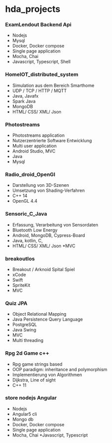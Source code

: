 # hda_projects
### ExamLendout Backend Api
* Nodejs
* Mysql
* Docker, Docker compose
* Single page application
* Mocha, Chai
* Javascript, Typescript, Shell

### HomeIOT_distributed_system
* Simulation aus dem Bereich Smarthome
* UDP / TCP / HTTP / MQTT
* Java, Javafx
* Spark Java
* MongoDB
* HTML/ CSS/ XML/ Json


### Photostreams
* Photostreams application
* Nutzerzentrierte Software Entwicklung
* Multi user application
* Android Studio, MVC
* Java
* Mysql

### Radio_droid_OpenGl
* Darstellung von 3D-Szenen
* Umsetzung von Shading-Verfahren
* C++ 14
* OpenGL 4.4


### Sensoric_C_Java
* Erfassung, Verarbeitung von Sensordaten
* Bluetooth Low Energy
* Android, MongoDB, Cypress-Board
* Java, kotlin, C,
* HTML/ CSS/ XML/ Json
*MVC

### breakoutIos
* Breakout / Arknoid Spital Spiel
* xCode
* Swift
* SpriteKit
* MVC

### Quiz JPA
* Object Relational Mapping
* Java Persistence Query Language
* PostgreSQL
* Java Swing
* MVC
* Multi threading

### Rpg 2d Game c++
* Rpg game strings based
* OOP paradigm: inheritance and polymorphism
* Implementierung von Algorithmen
* Dijkstra, Line of sight
* C++ 11
### store nodejs Angular
* Nodejs
* Angular5 cli
* Mongo db
* Docker, Docker compose
* Single page application
* Mocha, Chai
*Javascript, Typescript
